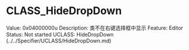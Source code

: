 # CLASS_HideDropDown

Value: 0x04000000u
Description: 类不在右键选择框中显示
Feature: Editor
Status: Not started
UCLASS: HideDropDown (../../Specifier/UCLASS/HideDropDown.md)